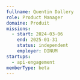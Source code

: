 ```yaml
---
fullname: Quentin Dallery
role: Product Manager
domaine: Produit
missions:
  - start: 2024-03-06
    end: 2025-01-31
    status: independent
    employer: DINUM
startups:
  - api-engagement
memberType: beta
---
```


